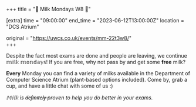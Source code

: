 +++
title = "🥛 Milk Mondays W8 🥛"

[extra]
time = "09:00:00"
end_time = "2023-06-12T13:00:00Z"
location = "DCS Atrium"

original = "https://uwcs.co.uk/events/mm-22t3w8/"    
+++

Despite the fact most exams are done and people are leaving, we continue 𝕞𝕚𝕝𝕜 𝕞𝕠𝕟𝕕𝕒𝕪𝕤! If you are free, why not pass by and get some **free** milk?

**Every** Monday you can find a variety of milks available in the Department of Computer Science Atrium (plant-based options included). Come by, grab a cup, and have a little chat with some of us :)

*𝕄𝕚𝕝𝕜 is d̶e̶f̶i̶n̶i̶t̶e̶l̶y̶ proven to help you do better in your exams.*
